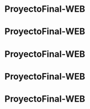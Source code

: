 # ProyectoFinal-WEB
# ProyectoFinal-WEB
# ProyectoFinal-WEB
# ProyectoFinal-WEB
# ProyectoFinal-WEB
